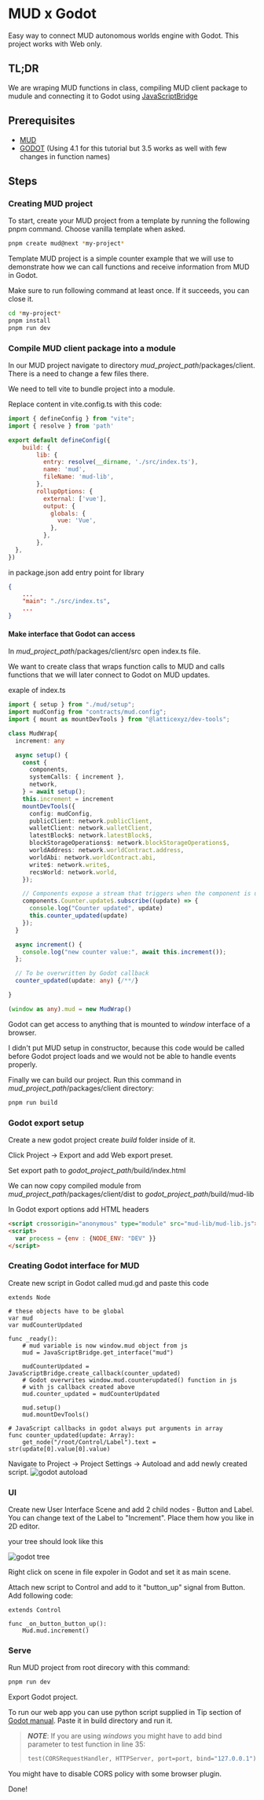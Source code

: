 # MUD x Godot

Easy way to connect MUD autonomous worlds engine with Godot. This project works with Web only.

## TL;DR
We are wraping MUD functions in class, compiling MUD client package to mudule and connecting it
to Godot using [JavaScriptBridge](https://docs.godotengine.org/en/latest/classes/class_javascriptbridge.html)

## Prerequisites

 - [MUD](https://mud.dev/quick-start)
 - [GODOT](https://godotengine.org/) (Using 4.1 for this tutorial but 3.5 works as well with few changes in function names)

## Steps

### Creating MUD project
To start, create your MUD project from a template by running
the following pnpm command. Choose vanilla template when asked. 

```bash
pnpm create mud@next *my-project*
```

Template MUD project is a simple counter example that we will use to demonstrate how we can call functions and receive
information from MUD in Godot.

Make sure to run following command at least once.
If it succeeds, you can close it.

```bash
cd *my-project*
pnpm install
pnpm run dev
```

### Compile MUD client package into a module

In our MUD project navigate to directory *mud_project_path*/packages/client.
There is a need to change a few files there.

We need to tell vite to bundle project into a module.

Replace content in vite.config.ts with this code:
```js
import { defineConfig } from "vite";
import { resolve } from 'path'

export default defineConfig({
    build: {
        lib: {
          entry: resolve(__dirname, './src/index.ts'),
          name: 'mud',
          fileName: 'mud-lib',
        },
        rollupOptions: {
          external: ['vue'],
          output: {
            globals: {
              vue: 'Vue',
            },
          },
        },
  },
})
```

in package.json add entry point for library
```json
{
    ...
    "main": "./src/index.ts",
    ...
}
```

#### Make interface that Godot can access

In *mud_project_path*/packages/client/src open index.ts file.

We want to create class that wraps function calls to MUD and calls functions
that we will later connect to Godot on MUD updates.

exaple of index.ts
```typescript
import { setup } from "./mud/setup";
import mudConfig from "contracts/mud.config";
import { mount as mountDevTools } from "@latticexyz/dev-tools";

class MudWrap{
  increment: any

  async setup() {
    const {
      components,
      systemCalls: { increment },
      network,
    } = await setup();
    this.increment = increment
    mountDevTools({
      config: mudConfig,
      publicClient: network.publicClient,
      walletClient: network.walletClient,
      latestBlock$: network.latestBlock$,
      blockStorageOperations$: network.blockStorageOperations$,
      worldAddress: network.worldContract.address,
      worldAbi: network.worldContract.abi,
      write$: network.write$,
      recsWorld: network.world,
    });

    // Components expose a stream that triggers when the component is updated.
    components.Counter.update$.subscribe((update) => {
      console.log("Counter updated", update)
      this.counter_updated(update)
    });
  }

  async increment() {
    console.log("new counter value:", await this.increment());
  };

  // To be overwritten by Godot callback
  counter_updated(update: any) {/**/}

}

(window as any).mud = new MudWrap()
```

Godot can get access to anything that is mounted to *window* interface of a browser.

I didn't put MUD setup in constructor, because this code would be called
before Godot project loads and we would not be able to handle events properly.

Finally we can build our project. Run this command in *mud_project_path*/packages/client directory:
```bash
pnpm run build
```

### Godot export setup
Create a new godot project create *build* folder inside of it.

Click Project -> Export and add Web export preset.

Set export path to *godot_project_path*/build/index.html

We can now copy compiled module from
*mud_project_path*/packages/client/dist to
*godot_project_path*/build/mud-lib

In Godot export options add HTML headers

```html
<script crossorigin="anonymous" type="module" src="mud-lib/mud-lib.js"></script>
<script>
  var process = {env : {NODE_ENV: "DEV" }}
</script>
```

### Creating Godot interface for MUD

Create new script in Godot called mud.gd and paste this code

```gdscript
extends Node

# these objects have to be global
var mud
var mudCounterUpdated

func _ready():
	# mud variable is now window.mud object from js
	mud = JavaScriptBridge.get_interface("mud")

	mudCounterUpdated = JavaScriptBridge.create_callback(counter_updated)
	# Godot overwrites window.mud.counterupdated() function in js
	# with js callback created above
	mud.counter_updated = mudCounterUpdated

	mud.setup()
	mud.mountDevTools()

# JavaScript callbacks in godot always put arguments in array
func counter_updated(update: Array):
	get_node("/root/Control/Label").text = str(update[0].value[0].value)
```

Navigate to Project -> Project Settings -> Autoload and add newly created script.
![godot autoload](/imgs/autoload.png)

### UI

Create new User Interface Scene and add 2 child nodes - Button and Label.
You can change text of the Label to "Increment". Place them how you like in 2D editor.

your tree should look like this

![godot tree](/imgs/godot_tree.png)

Right click on scene in file expoler in Godot and set it as main scene.

Attach new script to Control and add to it "button_up" signal from Button. Add following code:

```gdscript
extends Control

func _on_button_button_up():
	Mud.mud.increment()
```

### Serve

Run MUD project from root direcory with this command:
```bash
pnpm run dev
```

Export Godot project.

To run our web app you can use python script supplied in Tip
section of [Godot manual](https://docs.godotengine.org/en/latest/tutorials/export/exporting_for_web.html#serving-the-files).
Paste it in build directory and run it.
> **_NOTE_**: If you are using *windows* you might have to add bind parameter to test function in line 35:
> ```python
> test(CORSRequestHandler, HTTPServer, port=port, bind="127.0.0.1")
> ```

You might have to disable CORS policy with some browser plugin.

Done!
